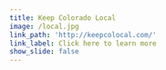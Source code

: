 ```yaml
---
title: Keep Colorado Local
image: /local.jpg
link_path: 'http://keepcolocal.com/'
link_label: Click here to learn more
show_slide: false
---
```



